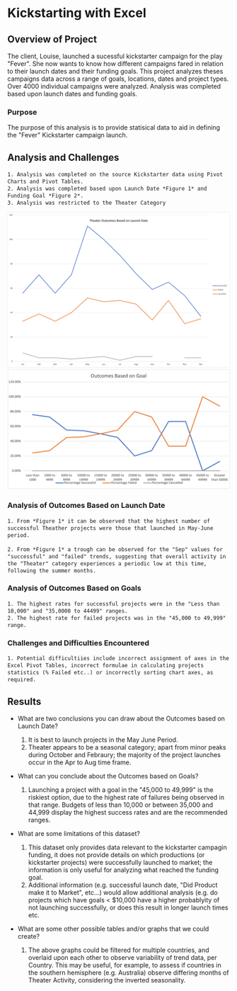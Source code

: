 # Kickstarting with Excel

## **Overview of Project**

The client, Louise, launched a sucessful kickstarter campaign for the play "Fever". She now wants to know how different campaigns fared in relation to their launch dates and their funding goals. This project analyzes theses campaigns data across a range of goals, locations, dates and project types. Over 4000 individual campaigns were analyzed. Analysis was completed based upon launch dates and funding goals.

### **Purpose**

The purpose of this analysis is to provide statisical data to aid in defining the "Fever" Kickstarter campaign launch.

## **Analysis and Challenges**

    1. Analysis was completed on the source Kickstarter data using Pivot Charts and Pivot Tables.
    2. Analysis was completed based upon Launch Date *Figure 1* and Funding Goal *Figure 2*.
    3. Analysis was restricted to the Theater Category

![Figure 1](https://github.com/CR-HSDC/Kickstarter-analysis/blob/main/resources/Theater_Outcomes_vs_Launch.png)
![Figure 2](https://github.com/CR-HSDC/Kickstarter-analysis/blob/main/resources/Outcomes_vs_Goals.png)

### **Analysis of Outcomes Based on Launch Date**

    1. From *Figure 1* it can be observed that the highest number of successful Theather projects were those that launched in May-June period.

    2. From *Figure 1* a trough can be observed for the "Sep" values for "successful" and "failed" trends, suggesting that overall activity in the "Theater" category experiences a periodic low at this time, following the summer months.

### **Analysis of Outcomes Based on Goals**

    1. The highest rates for successful projects were in the "Less than 10,000" and "35,0000 to 44499" ranges.
    2. The highest rate for failed projects was in the "45,000 to 49,999" range.


### **Challenges and Difficulties Encountered**

    1. Potential difficultiies include incorrect assignment of axes in the Excel Pivot Tables, incorrect formulae in calculating projects statistics (% Failed etc..) or incorrectly sorting chart axes, as required.


## **Results**

- What are two conclusions you can draw about the Outcomes based on Launch Date?
    1. It is best to launch projects in the May June Period.
    2. Theater appears to be a seasonal category; apart from minor peaks during October and Febraury; the majority of the project launches occur in the Apr to Aug time frame.

- What can you conclude about the Outcomes based on Goals?
    1. Launching a project with  a goal in the "45,000 to 49,999" is the riskiest option, due to the highest rate of failures being observed in that range. Budgets of less than 10,000 or between 35,000 and 44,999 display the highest success rates and are the recommended ranges.


- What are some limitations of this dataset?
    1. This dataset only provides data relevant to the kickstarter campagin funding, it does not provide details on which productions (or kickstarter projects) were successfully launched to market; the information is only useful for analyzing what reached the funding goal.
    2. Additional information (e.g. successful launch date, "Did Product make it to Market", etc...) would allow additional analysis (e.g. do projects which have goals < $10,000 have a higher probablyity of not launching successfully, or does this result in longer launch times etc.



- What are some other possible tables and/or graphs that we could create?
    1.  The above graphs could be filtered for multiple countries, and overlaid upon each other to observe variability of trend data, per Country. This may be useful, for example, to assess if countries in the southern hemisphere (e.g. Australia) observe differing months of Theater Activity, considering the inverted seasonality.



